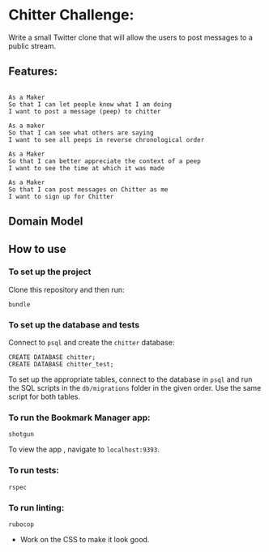 Chitter Challenge:
=================

Write a small Twitter clone that will allow the users to post messages to a public stream.

Features:
-------

```

As a Maker
So that I can let people know what I am doing  
I want to post a message (peep) to chitter

As a maker
So that I can see what others are saying  
I want to see all peeps in reverse chronological order

As a Maker
So that I can better appreciate the context of a peep
I want to see the time at which it was made

As a Maker
So that I can post messages on Chitter as me
I want to sign up for Chitter

```

## Domain Model

<!-- ![Bookmark Manager domain model](./public/images/bookmark_manager_1.png) -->


## How to use

### To set up the project

Clone this repository and then run:

```
bundle
```

### To set up the database and tests

Connect to `psql` and create the `chitter` database:

```
CREATE DATABASE chitter;
CREATE DATABASE chitter_test;

```

To set up the appropriate tables, connect to the database in `psql` and run the SQL scripts in the `db/migrations` folder in the given order. Use the same script for both tables.

### To run the Bookmark Manager app:

```
shotgun
```

To view the app , navigate to `localhost:9393`.

### To run tests:

```
rspec
```

### To run linting:

```
rubocop
```

<!-- Technical Approach:
-----

In this unit, you integrated a database into Bookmark Manager using the `PG` gem and `SQL` queries. You can continue to use this approach when building Chitter Challenge.

If you'd like more technical challenge now, try using an [Object Relational Mapper](https://en.wikipedia.org/wiki/Object-relational_mapping) as the database interface.

Some useful resources:
**DataMapper**
- [Datamapper wiki](https://en.wikipedia.org/wiki/DataMapper)
- [Sinatra, PostgreSQL & DataMapper recipe](https://github.com/sinatra/sinatra-recipes/blob/master/databases/postgresql-datamapper.md)

**Ruby Object Mapper**
- [ROM](https://rom-rb.org/)

**ActiveRecord**
- [ActiveRecord ORM](https://guides.rubyonrails.org/active_record_basics.html)
- [Sinatra, PostgreSQL & ActiveRecord recipe](http://recipes.sinatrarb.com/p/databases/postgresql-activerecord?#article)

Notes on functionality:
------

* You don't have to be logged in to see the peeps.
* Makers sign up to chitter with their email, password, name and a username (e.g. samm@makersacademy.com, password123, Sam Morgan, sjmog).
* The username and email are unique.
* Peeps (posts to chitter) have the name of the maker and their user handle.
* Your README should indicate the technologies used, and give instructions on how to install and run the tests. -->



* Work on the CSS to make it look good.







